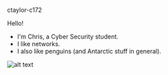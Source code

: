 ctaylor-c172

Hello!

- I'm Chris, a Cyber Security student.
- I like networks.
- I also like penguins (and Antarctic stuff in general).


![alt text](https://media1.giphy.com/media/Dz61PRqACveZq/200.gif "Penguin")

